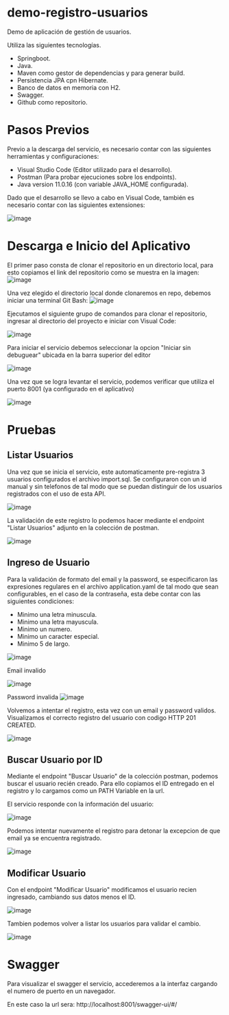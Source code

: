 # demo-registro-usuarios

Demo de aplicación de gestión de usuarios.

Utiliza las siguientes tecnologías.

- Springboot.
- Java.
- Maven como gestor de dependencias y para generar build.
- Persistencia JPA cpn Hibernate.
- Banco de datos en memoria con H2.
- Swagger.
- Github como repositorio.

# Pasos Previos
Previo a la descarga del servicio, es necesario contar con las siguientes herramientas y configuraciones:

- Visual Studio Code (Editor utilizado para el desarrollo).
- Postman (Para probar ejecuciones sobre los endpoints).
- Java version 11.0.16 (con variable JAVA_HOME configurada).

Dado que el desarrollo se llevo a cabo en Visual Code, también es necesario contar con las siguientes extensiones:

![image](https://user-images.githubusercontent.com/32346999/187487347-566da33e-8c57-4474-bd70-31423ef3bbf0.png)

# Descarga e Inicio del Aplicativo

El primer paso consta de clonar el repositorio en un directorio local, para esto copiamos el link del repositorio como se muestra en la imagen:
![image](https://user-images.githubusercontent.com/32346999/187488352-78355175-c914-4307-bf73-a92ff9481648.png)

Una vez elegido el directorio local donde clonaremos en repo, debemos iniciar una terminal Git Bash:
![image](https://user-images.githubusercontent.com/32346999/187491725-41cc7904-cbef-4965-bcb6-1698fecfe794.png)


Ejecutamos el siguiente grupo de comandos para clonar el repositorio, ingresar al directorio del proyecto e iniciar con Visual Code:

![image](https://user-images.githubusercontent.com/32346999/187489589-0b84c1a5-a7b3-42ed-870a-ed4db4963169.png)

Para iniciar el servicio debemos seleccionar la opcion "Iniciar sin debuguear" ubicada en la barra superior del editor

![image](https://user-images.githubusercontent.com/32346999/187514003-ae19ec89-1fc7-4e84-a6f6-25af8712ed47.png)

Una vez que se logra levantar el servicio, podemos verificar que utiliza el puerto 8001 (ya configurado en el aplicativo)

![image](https://user-images.githubusercontent.com/32346999/187515209-a216319b-17ee-4247-9e28-501ede6b593a.png)




# Pruebas



## Listar Usuarios

Una vez que se inicia el servicio, este automaticamente pre-registra 3 usuarios configurados el archivo import.sql. Se configuraron con un id manual y sin telefonos de tal modo que se puedan distinguir de los usuarios registrados con el uso de esta API.

![image](https://user-images.githubusercontent.com/32346999/187510299-437195c3-e6a1-43c7-8068-cc1b1e5e8ff3.png)

La validación de este registro lo podemos hacer mediante el endpoint "Listar Usuarios" adjunto en la colección de postman.

![image](https://user-images.githubusercontent.com/32346999/187513474-d301ce65-d484-449a-9103-49c113f4a518.png)




## Ingreso de Usuario

Para la validación de formato del email y la password, se especificaron las expresiones regulares en el archivo application.yaml de tal modo que sean configurables, en el caso de la contraseña, esta debe contar con las siguientes condiciones:
- Minimo una letra minuscula.
- Minimo una letra mayuscula.
- Minimo un numero.
- Minimo un caracter especial.
- Minimo 5 de largo.

![image](https://user-images.githubusercontent.com/32346999/187508776-a71fd382-e32c-448a-829a-207cf695f425.png)

Email invalido

![image](https://user-images.githubusercontent.com/32346999/187518834-b5510df4-6ed2-4485-8309-5f456ef0ede6.png)


Password invalida
![image](https://user-images.githubusercontent.com/32346999/187518739-1adef643-9361-4222-b910-9c3de279d163.png)

Volvemos a intentar el registro, esta vez con un email y password validos. Visualizamos el correcto registro del usuario con codigo HTTP 201 CREATED.

![image](https://user-images.githubusercontent.com/32346999/187519058-6f230dcd-54cb-4351-9e06-d9aef5366e4c.png)

## Buscar Usuario por ID

Mediante el endpoint "Buscar Usuario" de la colección postman, podemos buscar el usuario recién creado. Para ello copiamos el ID entregado en el registro y lo cargamos como un PATH Variable en la url.

El servicio responde con la información del usuario:

![image](https://user-images.githubusercontent.com/32346999/187519497-66e64816-c38f-4982-8141-9f4b3266585c.png)

Podemos intentar nuevamente el registro para detonar la excepcion de que email ya se encuentra registrado.

![image](https://user-images.githubusercontent.com/32346999/187520710-acd339f0-9eab-4a6a-b108-577c9f1f9a46.png)

## Modificar Usuario

Con el endpoint "Modificar Usuario" modificamos el usuario recien ingresado, cambiando sus datos menos el ID.

![image](https://user-images.githubusercontent.com/32346999/187532103-0d6e4dec-d42f-4f22-9adb-eaeee02447d5.png)

Tambien podemos volver a listar los usuarios para validar el cambio.

![image](https://user-images.githubusercontent.com/32346999/187532559-5bbfae88-7895-44d8-871e-03f15506ee01.png)




# Swagger

Para visualizar el swagger el servicio, accederemos a la interfaz cargando el numero de puerto en un navegador.

En este caso la url sera: http://localhost:8001/swagger-ui/#/






